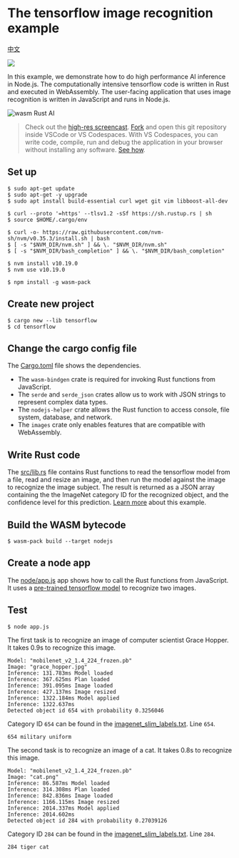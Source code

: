 # The tensorflow image recognition example

[中文](README-ZH.md)

<p>
    <a href="https://online.visualstudio.com/environments/new?name=AIaaS%20with%20Rust%20and%20WebAssembly&repo=second-state/rust-wasm-ai-demo">
        <img src="https://img.shields.io/endpoint?style=social&url=https%3A%2F%2Faka.ms%2Fvso-badge">
    </a>
</p>

In this example, we demonstrate how to do high performance AI inference in Node.js. The computationally intensive tensorflow code is written in Rust and executed in WebAssembly. The user-facing application that uses image recognition is written in JavaScript and runs in Node.js.

![wasm Rust AI](https://blog.secondstate.io/images/AIaas%2030seconds.gif)

> Check out the [high-res screencast](https://youtu.be/Ce2am-ugQhg). [Fork](https://github.com/second-state/csdn-ai-demo) and open this git repository inside VSCode or VS Codespaces. With VS Codespaces, you can write code, compile, run and debug the application in your browser without installing any software. [See how](https://github.com/second-state/ssvm-nodejs-starter/blob/master/README.md).

## Set up

```
$ sudo apt-get update
$ sudo apt-get -y upgrade
$ sudo apt install build-essential curl wget git vim libboost-all-dev

$ curl --proto '=https' --tlsv1.2 -sSf https://sh.rustup.rs | sh
$ source $HOME/.cargo/env

$ curl -o- https://raw.githubusercontent.com/nvm-sh/nvm/v0.35.3/install.sh | bash
$ [ -s "$NVM_DIR/nvm.sh" ] && \. "$NVM_DIR/nvm.sh"
$ [ -s "$NVM_DIR/bash_completion" ] && \. "$NVM_DIR/bash_completion"

$ nvm install v10.19.0
$ nvm use v10.19.0

$ npm install -g wasm-pack
```

## Create new project

```
$ cargo new --lib tensorflow
$ cd tensorflow
```

## Change the cargo config file

The [Cargo.toml](Cargo.toml) file shows the dependencies.

* The `wasm-bindgen` crate is required for invoking Rust functions from JavaScript. 
* The `serde` and `serde_json` crates allow us to work with JSON strings to represent complex data types. 
* The `nodejs-helper` crate allows the Rust function to access console, file system, database, and network.
* The `images` crate only enables features that are compatible with WebAssembly.

## Write Rust code

The [src/lib.rs](src/lib.rs) file contains Rust functions to read the tensorflow model from a file, read and resize an image, and then run the model against the image to recognize the image subject. The result is returned as a JSON array containing the the ImageNet category ID for the recognized object, and the confidence level for this prediction. [Learn more](https://github.com/tensorflow/models/tree/master/research/slim/nets/mobilenet) about this example.

## Build the WASM bytecode

```
$ wasm-pack build --target nodejs
```

## Create a node app

The [node/app.js](node/app.js) app shows how to call the Rust functions from JavaScript. It uses a [pre-trained tensorflow model](https://storage.googleapis.com/mobilenet_v2/checkpoints/mobilenet_v2_1.4_224.tgz) to recognize two images.

## Test

```
$ node app.js
```

The first task is to recognize an image of computer scientist Grace Hopper. It takes 0.9s to recognize this image.

```
Model: "mobilenet_v2_1.4_224_frozen.pb"
Image: "grace_hopper.jpg"
Inference: 131.783ms Model loaded
Inference: 367.625ms Plan loaded
Inference: 391.095ms Image loaded
Inference: 427.137ms Image resized
Inference: 1322.184ms Model applied
Inference: 1322.637ms
Detected object id 654 with probability 0.3256046
```

Category ID `654` can be found in the [imagenet_slim_labels.txt](imagenet_slim_labels.txt). Line `654`.

```
654 military uniform
```

The second task is to recognize an image of a cat. It takes 0.8s to recognize this image.

```
Model: "mobilenet_v2_1.4_224_frozen.pb"
Image: "cat.png"
Inference: 86.587ms Model loaded
Inference: 314.308ms Plan loaded
Inference: 842.836ms Image loaded
Inference: 1166.115ms Image resized
Inference: 2014.337ms Model applied
Inference: 2014.602ms
Detected object id 284 with probability 0.27039126
```

Category ID `284` can be found in the [imagenet_slim_labels.txt](imagenet_slim_labels.txt). Line `284`.

```
284 tiger cat
```

